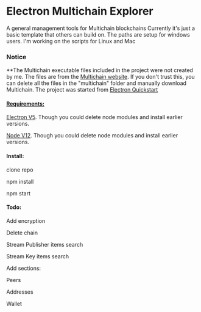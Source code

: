    <h1>Electron Multichain Explorer</h1>
A general management tools for Multichain blockchains
Currently it's just a basic template that others can build on.
The paths are setup for windows users. I'm working on the scripts for 
Linux and Mac

<h3>Notice</h3>

<p>
        **The Multichain executable files included in the project were not created by me.
        The files are from the <a href="https://www.multichain.com/download-install/" target="blank">Multichain website</a>.
        If you don't trust this, you can delete all the files in the "multichain" folder and manually download
        Multichain.
        The project was started from <a href="https://github.com/electron/electron-quick-start" target="blank">Electron Quickstart
</p>

<h4>
    Requirements:
</h4>

<a href="https://electronjs.org/docs" target="blank">Electron V5</a>. Though you could delete node modules and install earlier versions.

<a href="https://nodejs.org/en/" target="blank">Node V12</a>. Though you could delete node modules and install earlier versions.


<h4>Install: </h4>

clone repo

npm install

npm start



<h4>Todo: </h4>

Add encryption 

Delete chain

Stream Publisher items search

Stream Key items search

Add sections:

  Peers
  
  Addresses
  
  Wallet
  
